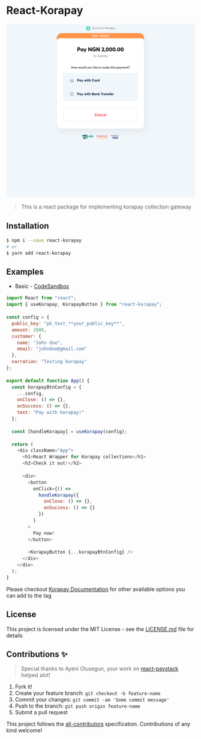 # React-Korapay

![Demo](https://github.com/SomtoUgeh/react-korapay/raw/master/media/demo.png)

> This is a react package for implementing korapay collection gateway

## Installation

```bash
$ npm i --save react-korapay
# or
$ yarn add react-korapay
```

## Examples

- Basic -
  [CodeSandbox](https://codesandbox.io/s/react-korapay-example-o6h3j?file=/src/App.js:0-26)

```javascript
import React from "react";
import { useKorapay, KorapayButton } from "react-korapay";

const config = {
  public_key: "pk_test_**your_public_key**",
  amount: 2000,
  customer: {
    name: "John doe",
    email: "johndoe@gmail.com"
  },
  narration: "Testing korapay"
};

export default function App() {
  const korapayBtnConfig = {
    ...config,
    onClose: () => {},
    onSuccess: () => {},
    text: "Pay with korapay!"
  };

  const [handleKorapay] = useKorapay(config);

  return (
    <div className="App">
      <h1>React Wrapper for Korapay collections</h1>
      <h2>Check it out!</h2>

      <div>
        <button
          onClick={() =>
            handleKorapay({
              onClose: () => {},
              onSuccess: () => {}
            })
          }
        >
          Pay now!
        </button>

        <KorapayButton {...korapayBtnConfig} />
      </div>
    </div>
  );
}
```

Please checkout
[Korapay Documentation](https://korahq.atlassian.net/wiki/spaces/AR/pages/1064370549/Collection+Modal)
for other available options you can add to the tag

## License

This project is licensed under the MIT License - see the
[LICENSE.md](LICENSE) file for details

## Contributions ✨

> Special thanks to Ayeni Olusegun, your work on [react-paystack](https://github.com/iamraphson/react-paystack) helped alot!

1. Fork it!
2. Create your feature branch: `git checkout -b feature-name`
3. Commit your changes: `git commit -am 'Some commit message'`
4. Push to the branch: `git push origin feature-name`
5. Submit a pull request

This project follows the
[all-contributors](https://github.com/all-contributors/all-contributors)
specification. Contributions of any kind welcome!
